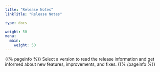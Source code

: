 ```yaml
---
title: "Release Notes"
linkTitle: "Release Notes"

type: docs

weight: 50
menu:
  main:
    weight: 50
---
```


{{% pageinfo %}}
Select a version to read the release information and get informed about new features, improvements, and fixes.
{{% /pageinfo %}}

